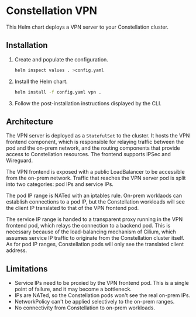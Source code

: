 # Constellation VPN

This Helm chart deploys a VPN server to your Constellation cluster.

## Installation

1. Create and populate the configuration.

   ```sh
   helm inspect values . >config.yaml
   ```

2. Install the Helm chart.

   ```sh
   helm install -f config.yaml vpn . 
   ```

3. Follow the post-installation instructions displayed by the CLI.

## Architecture

The VPN server is deployed as a `StatefulSet` to the cluster. It hosts the VPN frontend component, which is responsible for relaying traffic between the pod and the on-prem network, and the routing components that provide access to Constellation resources. The frontend supports IPSec and Wireguard.

The VPN frontend is exposed with a public LoadBalancer to be accessible from the on-prem network. Traffic that reaches the VPN server pod is split into two categories: pod IPs and service IPs.

The pod IP range is NATed with an iptables rule. On-prem worklaods can establish connections to a pod IP, but the Constellation workloads will see the client IP translated to that of the VPN frontend pod.

The service IP range is handed to a transparent proxy running in the VPN frontend pod, which relays the connection to a backend pod. This is necessary because of the load-balancing mechanism of Cilium, which assumes service IP traffic to originate from the Constellation cluster itself. As for pod IP ranges, Constellation pods will only see the translated client address.

## Limitations

* Service IPs need to be proxied by the VPN frontend pod. This is a single point of failure, and it may become a bottleneck.
* IPs are NATed, so the Constellation pods won't see the real on-prem IPs.
* NetworkPolicy can't be applied selectively to the on-prem ranges.
* No connectivity from Constellation to on-prem workloads.
